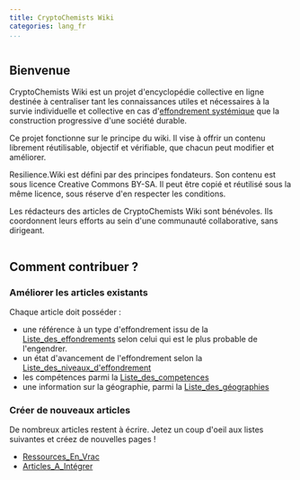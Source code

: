 ```yaml
---
title: CryptoChemists Wiki
categories: lang_fr
...
```



<div class="row">

<div class="column">

## Bienvenue

CryptoChemists Wiki est un projet d'encyclopédie collective en ligne destinée à centraliser tant les connaissances utiles et nécessaires à la survie individuelle et collective en cas d'[effondrement systémique](Effondrement_(Définition)) que la construction progressive d'une société durable. 

Ce projet fonctionne sur le principe du wiki. Il vise à offrir un contenu librement réutilisable, objectif et vérifiable, que chacun peut modifier et améliorer.

Resilience.Wiki est défini par des principes fondateurs. Son contenu est sous licence Creative Commons BY-SA. Il peut être copié et réutilisé sous la même licence, sous réserve d'en respecter les conditions.

Les rédacteurs des articles de CryptoChemists Wiki sont bénévoles. Ils coordonnent leurs efforts au sein d'une communauté collaborative, sans dirigeant.

</div>

<div class="column">

## Comment contribuer ?

### Améliorer les articles existants

Chaque article doit posséder : 

* une référence à un type d'effondrement issu de la [Liste_des_effondrements]() selon celui qui est le plus probable de l'engendrer.
* un état d'avancement de l'effondrement selon la [Liste_des_niveaux_d'effondrement]()
* les compétences parmi la [Liste_des_competences]()
* une information sur la géographie, parmi la [Liste_des_géographies]()

### Créer de nouveaux articles

De nombreux articles restent à écrire. Jetez un coup d'oeil aux listes suivantes et créez de nouvelles pages !

* [Ressources_En_Vrac]() 
* [Articles_A_Intégrer]()

</div>

</div>

